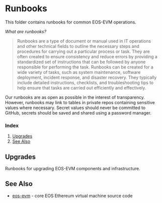 # Runbooks
This folder contains runbooks for common EOS-EVM operations.

_What are runbooks?_
> Runbooks are a type of document or manual used in IT operations and other technical fields to outline the necessary steps and procedures for carrying out a particular process or task. They are often created to ensure consistency and reduce errors by providing a standardized set of instructions that can be followed by anyone responsible for performing the task. Runbooks can be created for a wide variety of tasks, such as system maintenance, software deployment, incident response, and disaster recovery. They typically include detailed instructions, checklists, and troubleshooting tips to help ensure that tasks are carried out efficiently and effectively.

Our runbooks are as open as possible in the interest of transparency. However, runbooks may link to tables in private repos containing sensitive values where necessary. Secret values should never be committed to GitHub, secrets should be saved and shared using a password manager.

### Index
1. [Upgrades](#upgrades)
1. [See Also](#see-also)

## Upgrades
Runbooks for upgrading EOS-EVM components and infrastructure.

## See Also
- [eos-evm](https://github.com/eosnetworkfoundation/eos-evm) - core EOS Ethereum virtual machine source code
